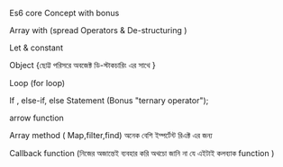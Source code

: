 Es6 core Concept with bonus

Array with (spread Operators & De-structuring )

Let & constant

Object {ছোট্ট পরিসরে অবজেক্ট ডি-স্টাকচারিং এর সাথে }

Loop (for loop)

If , else-if, else Statement (Bonus "ternary operator");

arrow function

Array method ( Map,filter,find) অনেক বেশি ইম্পর্টেন্ট রিএক্ট এর জন্য

Callback function (নিজের অজান্তেই ব্যবহার করি অথচো জানি না যে এইটাই কলব্যাক function )